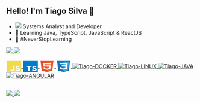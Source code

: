 ## Hello! I'm Tiago Silva 👋

- <img height="14em" src="https://cdn.jsdelivr.net/gh/devicons/devicon/icons/devicon/devicon-original.svg"/> Systems Analyst and Developer
- 📖 Learning Java, TypeScript, JavaScript & ReactJS
- 🚀 #NeverStopLearning

<div>
  <a href="https://github.com/TiagoHSF">
  <img height="180em" src="https://github-readme-stats.vercel.app/api?username=TiagoHSF&show_icons=true&theme=dark&include_all_commits=true&count_private=true"/>
  <img height="180em" src="https://github-readme-stats.vercel.app/api/top-langs/?username=TiagoHSF&layout=compact&langs_count=7&theme=dark"/>
</div>

<div style="display: inline_block"><br>
  <img align="center" alt="Tiago-Js" height="30" width="40" src="https://raw.githubusercontent.com/devicons/devicon/master/icons/javascript/javascript-plain.svg">
  <img align="center" alt=" Tiago-Ts" height="30" width="40" src="https://raw.githubusercontent.com/devicons/devicon/master/icons/typescript/typescript-plain.svg">
  <img align="center" alt="Tiago-HTML" height="30" width="40" src="https://raw.githubusercontent.com/devicons/devicon/master/icons/html5/html5-original.svg">
  <img align="center" alt="Tiago-CSS" height="30" width="40" src="https://raw.githubusercontent.com/devicons/devicon/master/icons/css3/css3-original.svg">
  <img align="center" alt="Tiago-DOCKER" height="40" width="60" src="https://cdn.jsdelivr.net/gh/devicons/devicon/icons/docker/docker-original.svg"/>
  <img align="center" alt="Tiago-LINUX" height="30" width="40" src="https://cdn.jsdelivr.net/gh/devicons/devicon/icons/linux/linux-original.svg" />
  <img align="center" alt="Tiago-JAVA" height="30" width="40" src="https://cdn.jsdelivr.net/gh/devicons/devicon/icons/java/java-original.svg" />
  <img align="center" alt="Tiago-ANGULAR" height="40" width="40" src="https://cdn.jsdelivr.net/gh/devicons/devicon/icons/angularjs/angularjs-original.svg">
</div>
  
##
  
  <div> 
   
<a href="https://www.linkedin.com/in/tiagohsilvati/" target="_blank"><img src="https://img.shields.io/badge/-LinkedIn-%230077B5?style=for-the-badge&logo=linkedin&logoColor=white" target="_blank">
</a>
<a href = "mailto:tiagohs.hotmart@gmail.com"><img src="https://img.shields.io/badge/-Gmail-%23333?style=for-the-badge&logo=gmail&logoColor=white" target="_blank"></a>
    
   
  
</div>
